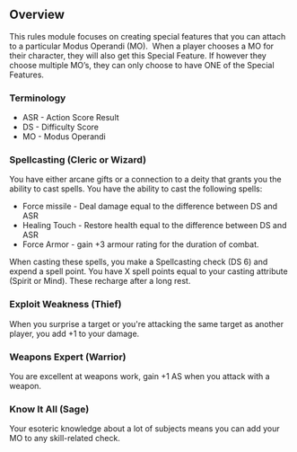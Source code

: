## Overview

This rules module focuses on creating special features that you can attach to a particular Modus Operandi (MO).  When a player chooses a MO for their character, they will also get this Special Feature. If however they choose multiple MO’s, they can only choose to have ONE of the Special Features.
### Terminology 
- ASR - Action Score Result
- DS - Difficulty Score
- MO - Modus Operandi
### Spellcasting (Cleric or Wizard)
You have either arcane gifts or a connection to a deity that grants you the ability to cast spells. You have the ability to cast the following spells:
- Force missile - Deal damage equal to the difference between DS and ASR 
- Healing Touch - Restore health equal to the difference between DS and ASR
- Force Armor - gain +3 armour rating for the duration of combat.

When casting these spells, you make a Spellcasting check (DS 6) and expend a spell point. You have X spell points equal to your casting attribute (Spirit or Mind). These recharge after a long rest.

### Exploit Weakness (Thief)
When you surprise a target or you're attacking the same target as another player, you add +1 to your damage.
### Weapons Expert (Warrior)
You are excellent at weapons work, gain +1 AS when you attack with a weapon.
### Know It All (Sage)
Your esoteric knowledge about a lot of subjects means you can add your MO to any skill-related check.
